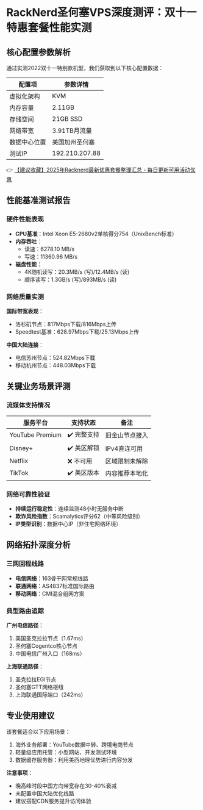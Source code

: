 # RackNerd圣何塞VPS深度测评：双十一特惠套餐性能实测

## 核心配置参数解析
通过实测2022双十一特别款机型，我们获取到以下核心配置数据：

| 配置项        | 参数详情                     |
|---------------|------------------------------|
| 虚拟化架构    | KVM                          |
| 内存容量      | 2.11GB                       |
| 存储空间      | 21GB SSD                     |
| 网络带宽      | 3.91TB月流量                 |
| 数据中心位置  | 美国加州圣何塞               |
| 测试IP        | 192.210.207.88               |

👉 [【建议收藏】2025年Racknerd最新优惠套餐整理汇总 - 每日更新可用活动优惠](https://bit.ly/Rack_Nerd)

## 性能基准测试报告
### 硬件性能表现
- **CPU基准**：Intel Xeon E5-2680v2单核得分754（UnixBench标准）
- **内存吞吐**：
  - 读速：6278.10 MB/s
  - 写速：11360.96 MB/s
- **磁盘性能**：
  - 4K随机读写：20.3MB/s (写)/12.4MB/s (读)
  - 顺序读写：1.3GB/s (写)/893MB/s (读)

### 网络质量实测
**国际带宽表现**：
- 洛杉矶节点：817Mbps下载/816Mbps上传
- Speedtest基准：628.97Mbps下载/25.13Mbps上传

**中国大陆连接**：
- 电信苏州节点：524.82Mbps下载
- 移动杭州节点：448.03Mbps下载

## 关键业务场景评测
### 流媒体支持情况
| 服务平台       | 支持状态       | 备注                 |
|----------------|----------------|----------------------|
| YouTube Premium| ✔️ 完整支持    | 旧金山节点接入       |
| Disney+        | ✔️ 美区解锁    | IPv4直连可用         |
| Netflix        | ❌ 不可用      | 区域限制未解除       |
| TikTok         | ✔️ 美区版本    | 内容推荐本地化       |

### 网络可靠性验证
- **持续运行稳定性**：连续监测48小时无服务中断
- **欺诈风险指数**：Scamalytics评分62（中等风险级别）
- **IP类型识别**：数据中心IP（非住宅网络环境）

## 网络拓扑深度分析
### 三网回程线路
- **电信网络**：163骨干网常规线路
- **联通网络**：AS4837标准国际路由
- **移动网络**：CMI混合组网方案

### 典型路由追踪
**广州电信路径**：
1. 美国圣克拉拉节点（1.67ms）
2. 圣何塞Cogentco核心节点
3. 中国电信广州入口（168ms）

**上海联通路径**：
1. 圣克拉拉EGI节点
2. 圣何塞GTT网络枢纽
3. 上海联通国际端口（242ms）

## 专业使用建议
该套餐适合以下应用场景：
1. 海外业务部署：YouTube数据中转、跨境电商节点
2. 轻量级应用托管：小型网站、开发测试环境
3. 数据缓存服务器：利用美西地理优势进行内容分发

**注意事项**：
- 晚高峰时段中国方向带宽存在30-40%衰减
- 未配置中国大陆优化线路
- 建议搭配CDN服务提升访问体验